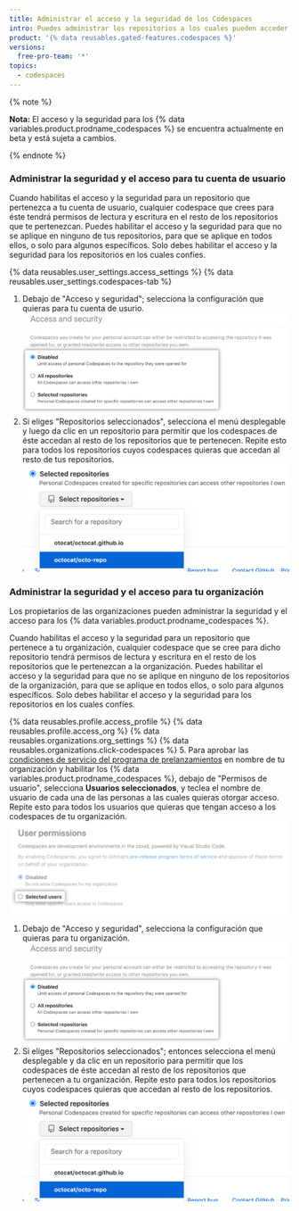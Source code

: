 ```yaml
---
title: Administrar el acceso y la seguridad de los Codespaces
intro: Puedes administrar los repositorios a los cuales pueden acceder los codespaces.
product: '{% data reusables.gated-features.codespaces %}'
versions:
  free-pro-team: '*'
topics:
  - codespaces
---
```


{% note %}

**Nota:** El acceso y la seguridad para los {% data variables.product.prodname_codespaces %} se encuentra actualmente en beta y está sujeta a cambios.

{% endnote %}

### Administrar la seguridad y el acceso para tu cuenta de usuario

Cuando habilitas el acceso y la seguridad para un repositorio que pertenezca a tu cuenta de usuario, cualquier codespace que crees para éste tendrá permisos de lectura y escritura en el resto de los repositorios que te pertenezcan. Puedes habilitar el acceso y la seguridad para que no se aplique en ninguno de tus repositorios, para que se aplique en todos ellos, o solo para algunos específicos. Solo debes habilitar el acceso y la seguridad para los repositorios en los cuales confíes.

{% data reusables.user_settings.access_settings %}
{% data reusables.user_settings.codespaces-tab %}
1. Debajo de "Acceso y seguridad"; selecciona la configuración que quieras para tu cuenta de usurio. ![Botones radiales para adminsitrar los repositorios confiables](/assets/images/help/settings/codespaces-access-and-security-radio-buttons.png)
1. Si eliges "Repositorios seleccionados", selecciona el menú desplegable y luego da clic en un repositorio para permitir que los codespaces de éste accedan al resto de los repositorios que te pertenecen. Repite esto para todos los repositorios cuyos codespaces quieras que accedan al resto de tus repositorios. ![Menú desplegable de "Repositorios seleccionados"](/assets/images/help/settings/codespaces-access-and-security-repository-drop-down.png)

### Administrar la seguridad y el acceso para tu organización

Los propietarios de las organizaciones pueden administrar la seguridad y el acceso para los {% data variables.product.prodname_codespaces %}.

Cuando habilitas el acceso y la seguridad para un repositorio que pertenece a tu organización, cualquier codespace que se cree para dicho repositorio tendrá permisos de lectura y escritura en el resto de los repositorios que le pertenezcan a la organización. Puedes habilitar el acceso y la seguridad para que no se aplique en ninguno de los repositorios de la organización, para que se aplique en todos ellos, o solo para algunos específicos. Solo debes habilitar el acceso y la seguridad para los repositorios en los cuales confíes.

{% data reusables.profile.access_profile %}
{% data reusables.profile.access_org %}
{% data reusables.organizations.org_settings %}
{% data reusables.organizations.click-codespaces %}
5. Para aprobar las [condiciones de servicio del programa de prelanzamientos](/github/site-policy/github-pre-release-program) en nombre de tu organización y habilitar los {% data variables.product.prodname_codespaces %}, debajo de "Permisos de usuario", selecciona **Usuarios seleccionados**, y teclea el nombre de usuario de cada una de las personas a las cuales quieras otorgar acceso. Repite esto para todos los usuarios que quieras que tengan acceso a los codespaces de tu organización.  
   ![Botón radial para los "Usuarios seleccionados"](/assets/images/help/organizations/select-selected-users-radio-button.png)
1. Debajo de "Acceso y seguridad", selecciona la configuración que quieras para tu organización.![Botones radiales para adminsitrar los repositorios confiables](/assets/images/help/settings/codespaces-access-and-security-radio-buttons.png)
1. Si eliges "Repositorios seleccionados"; entonces selecciona el menú desplegable y da clic en un repositorio para permitir que los codespaces de éste accedan al resto de los repositorios que pertenecen a tu organización. Repite esto para todos los repositorios cuyos codespaces quieras que accedan al resto de los repositorios. ![Menú desplegable para los "Repositorios seleccionados"](/assets/images/help/settings/codespaces-access-and-security-repository-drop-down.png)
